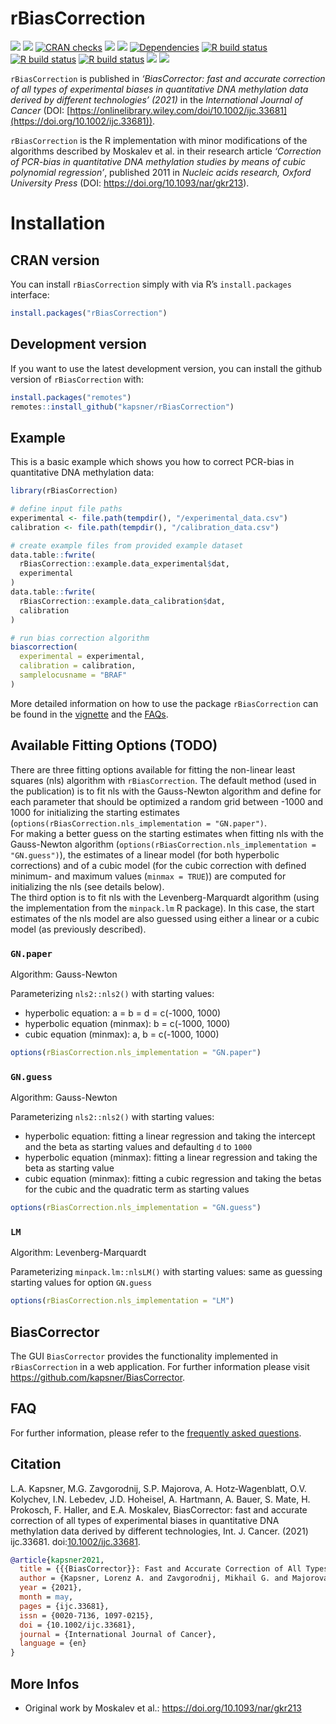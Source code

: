 

# rBiasCorrection

<!-- badges: start -->

[![](https://img.shields.io/badge/lifecycle-experimental-orange.svg)](https://lifecycle.r-lib.org/articles/stages.html#experimental)
[![](https://www.r-pkg.org/badges/version/rBiasCorrection)](https://cran.r-project.org/package=rBiasCorrection)
[![CRAN
checks](https://badges.cranchecks.info/worst/rBiasCorrection.svg)](https://cran.r-project.org/web/checks/check_results_rBiasCorrection.html)
[![](http://cranlogs.r-pkg.org/badges/grand-total/rBiasCorrection?color=blue)](https://cran.r-project.org/package=rBiasCorrection)
[![](http://cranlogs.r-pkg.org/badges/last-month/rBiasCorrection?color=blue)](https://cran.r-project.org/package=rBiasCorrection)
[![Dependencies](https://tinyverse.netlify.app/badge/rBiasCorrection)](https://cran.r-project.org/package=rBiasCorrection)
[![R build
status](https://github.com/kapsner/rBiasCorrection/workflows/R%20CMD%20Check%20via%20%7Btic%7D/badge.svg)](https://github.com/kapsner/rBiasCorrection/actions)
[![R build
status](https://github.com/kapsner/rBiasCorrection/workflows/lint/badge.svg)](https://github.com/kapsner/rBiasCorrection/actions)
[![R build
status](https://github.com/kapsner/rBiasCorrection/workflows/test-coverage/badge.svg)](https://github.com/kapsner/rBiasCorrection/actions)
[![](https://codecov.io/gh/https://github.com/kapsner/rBiasCorrection/branch/master/graph/badge.svg)](https://codecov.io/gh/https://github.com/kapsner/rBiasCorrection)
[![](https://img.shields.io/badge/doi-10.1002/ijc.33681-yellow.svg)](https://doi.org/10.1002/ijc.33681)

<!-- badges: end -->

`rBiasCorrection` is published in *‘BiasCorrector: fast and accurate
correction of all types of experimental biases in quantitative DNA
methylation data derived by different technologies’ (2021)* in the
*International Journal of Cancer* (DOI:
[https://onlinelibrary.wiley.com/doi/10.1002/ijc.33681](https://doi.org/10.1002/ijc.33681)).

`rBiasCorrection` is the R implementation with minor modifications of
the algorithms described by Moskalev et al. in their research article
*‘Correction of PCR-bias in quantitative DNA methylation studies by
means of cubic polynomial regression’*, published 2011 in *Nucleic acids
research, Oxford University Press* (DOI:
<https://doi.org/10.1093/nar/gkr213>).

# Installation

## CRAN version

You can install `rBiasCorrection` simply with via R’s `install.packages`
interface:

``` r
install.packages("rBiasCorrection")
```

## Development version

If you want to use the latest development version, you can install the
github version of `rBiasCorrection` with:

``` r
install.packages("remotes")
remotes::install_github("kapsner/rBiasCorrection")
```

## Example

This is a basic example which shows you how to correct PCR-bias in
quantitative DNA methylation data:

``` r
library(rBiasCorrection)

# define input file paths
experimental <- file.path(tempdir(), "/experimental_data.csv")
calibration <- file.path(tempdir(), "/calibration_data.csv")

# create example files from provided example dataset
data.table::fwrite(
  rBiasCorrection::example.data_experimental$dat,
  experimental
)
data.table::fwrite(
  rBiasCorrection::example.data_calibration$dat,
  calibration
)

# run bias correction algorithm
biascorrection(
  experimental = experimental,
  calibration = calibration,
  samplelocusname = "BRAF"
)
```

More detailed information on how to use the package `rBiasCorrection`
can be found in the
[vignette](https://cran.r-project.org/web/packages/rBiasCorrection/vignettes/rBiasCorrection_howto.html)
and the
[FAQs](https://github.com/kapsner/rBiasCorrection/blob/master/FAQ.md).

## Available Fitting Options (TODO)

There are three fitting options available for fitting the non-linear
least squares (nls) algorithm with `rBiasCorrection`. The default method
(used in the publication) is to fit nls with the Gauss-Newton algorithm
and define for each parameter that should be optimized a random grid
between -1000 and 1000 for initializing the starting estimates
(`options(rBiasCorrection.nls_implementation = "GN.paper")`.  
For making a better guess on the starting estimates when fitting nls
with the Gauss-Newton algorithm
(`options(rBiasCorrection.nls_implementation = "GN.guess")`), the
estimates of a linear model (for both hyperbolic corrections) and of a
cubic model (for the cubic correction with defined minimum- and maximum
values (`minmax = TRUE`)) are computed for initializing the nls (see
details below).  
The third option is to fit nls with the Levenberg-Marquardt algorithm
(using the implementation from the `minpack.lm` R package). In this
case, the start estimates of the nls model are also guessed using either
a linear or a cubic model (as previously described).

### `GN.paper`

Algorithm: Gauss-Newton

Parameterizing `nls2::nls2()` with starting values:

- hyperbolic equation: a = b = d = c(-1000, 1000)
- hyperbolic equation (minmax): b = c(-1000, 1000)
- cubic equation (minmax): a, b = c(-1000, 1000)

``` r
options(rBiasCorrection.nls_implementation = "GN.paper")
```

### `GN.guess`

Algorithm: Gauss-Newton

Parameterizing `nls2::nls2()` with starting values:

- hyperbolic equation: fitting a linear regression and taking the
  intercept and the beta as starting values and defaulting `d` to `1000`
- hyperbolic equation (minmax): fitting a linear regression and taking
  the beta as starting value
- cubic equation (minmax): fitting a cubic regression and taking the
  betas for the cubic and the quadratic term as starting values

``` r
options(rBiasCorrection.nls_implementation = "GN.guess")
```

### `LM`

Algorithm: Levenberg-Marquardt

Parameterizing `minpack.lm::nlsLM()` with starting values: same as
guessing starting values for option `GN.guess`

``` r
options(rBiasCorrection.nls_implementation = "LM")
```

## BiasCorrector

The GUI `BiasCorrector` provides the functionality implemented in
`rBiasCorrection` in a web application. For further information please
visit <https://github.com/kapsner/BiasCorrector>.

## FAQ

For further information, please refer to the [frequently asked
questions](https://github.com/kapsner/rBiasCorrection/blob/master/FAQ.md).

## Citation

L.A. Kapsner, M.G. Zavgorodnij, S.P. Majorova, A. Hotz‐Wagenblatt, O.V.
Kolychev, I.N. Lebedev, J.D. Hoheisel, A. Hartmann, A. Bauer, S. Mate,
H. Prokosch, F. Haller, and E.A. Moskalev, BiasCorrector: fast and
accurate correction of all types of experimental biases in quantitative
DNA methylation data derived by different technologies, Int. J. Cancer.
(2021) ijc.33681.
doi:[10.1002/ijc.33681](https://onlinelibrary.wiley.com/doi/10.1002/ijc.33681).

``` bibtex
@article{kapsner2021,
  title = {{{BiasCorrector}}: Fast and Accurate Correction of All Types of Experimental Biases in Quantitative {{DNA}} Methylation Data Derived by Different Technologies},
  author = {Kapsner, Lorenz A. and Zavgorodnij, Mikhail G. and Majorova, Svetlana P. and Hotz-Wagenblatt, Agnes and Kolychev, Oleg V. and Lebedev, Igor N. and Hoheisel, J{\"o}rg D. and Hartmann, Arndt and Bauer, Andrea and Mate, Sebastian and Prokosch, Hans-Ulrich and Haller, Florian and Moskalev, Evgeny A.},
  year = {2021},
  month = may,
  pages = {ijc.33681},
  issn = {0020-7136, 1097-0215},
  doi = {10.1002/ijc.33681},
  journal = {International Journal of Cancer},
  language = {en}
}
```

## More Infos

- Original work by Moskalev et al.: https://doi.org/10.1093/nar/gkr213

